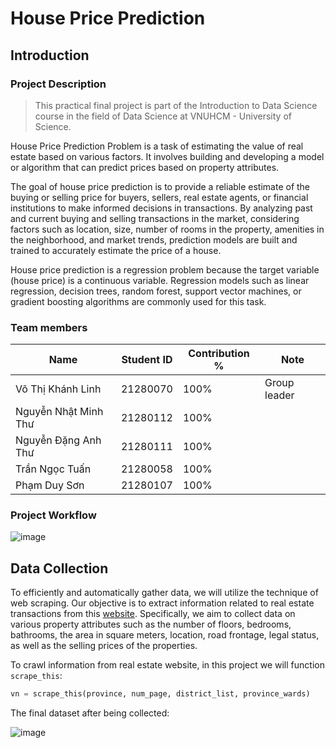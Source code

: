# House Price Prediction

## Introduction

### Project Description
 > This practical final project is part of the Introduction to Data Science course in the field of Data Science at VNUHCM - University of Science.

House Price Prediction Problem is a task of estimating the value of real estate based on various factors. It involves building and developing a model or algorithm that can predict prices based on property attributes.

The goal of house price prediction is to provide a reliable estimate of the buying or selling price for buyers, sellers, real estate agents, or financial institutions to make informed decisions in transactions. By analyzing past and current buying and selling transactions in the market, considering factors such as location, size, number of rooms in the property, amenities in the neighborhood, and market trends, prediction models are built and trained to accurately estimate the price of a house.

House price prediction is a regression problem because the target variable (house price) is a continuous variable. Regression models such as linear regression, decision trees, random forest, support vector machines, or gradient boosting algorithms are commonly used for this task.

### Team members

| Name                | Student ID | Contribution % | Note           |
|---------------------|------------|----------------|----------------|
| Võ Thị Khánh Linh   | 21280070   | 100%           | Group leader   |
| Nguyễn Nhật Minh Thư | 21280112   | 100%           |                |
| Nguyễn Đặng Anh Thư  | 21280111   | 100%           |                |
| Trần Ngọc Tuấn      | 21280058   | 100%           |                |
| Phạm Duy Sơn        | 21280107   | 100%           |                |

### Project Workflow

![image](https://github.com/TuanTran0910/House-Price-Prediction-IDS/assets/94174684/45cf125b-7b0a-40aa-8f25-c16b6445bd0f)

## Data Collection

To efficiently and automatically gather data, we will utilize the technique of web scraping. Our objective is to extract information related to real estate transactions from this [website](https://batdongsan.vn/ban-nha/). Specifically, we aim to collect data on various property attributes such as the number of floors, bedrooms, bathrooms, the area in square meters, location, road frontage, legal status, as well as the selling prices of the properties.

To crawl information from real estate website, in this project we will function ```scrape_this```:

```python
vn = scrape_this(province, num_page, district_list, province_wards)
```

The final dataset after being collected:

![image](https://github.com/TuanTran0910/House-Price-Prediction-IDS/assets/94174684/e18d71da-8875-4034-b0df-47147574c7d3)


